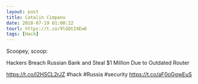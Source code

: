 ```yaml
---
layout: post
title: Catalin Cimpanu
date: 2018-07-19 01:00:22
tourl: https://t.co/9lGQt24Ew6
tags: [Hack]
---
```

Scoopey, scoop: 

Hackers Breach Russian Bank and Steal $1 Million Due to Outdated Router 

https://t.co/l2HSCL2rJZ #hack #Russia #security https://t.co/aF0oGgwEuS